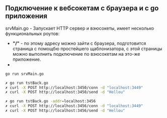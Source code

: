 ## Подключение к вебсокетам с браузера и с go приложения

srvMain.go - Запускает HTTP сервер и вэюсокеты, имеет несколько функциональных роутов:
- __"/"__ - по этому адресу можно зайти с браузера, подготовится страница с помощбю простейшего щаблонизатора, с этой страницы можно выполнить подключение по вэюсокетам на это-же приложение.
- 
```sh
go run srvMain.go
```
```sh
✗ go run tstBack.go
✗ curl -X POST http://localhost:3450/conn -d "localhost:3449"
✗ curl -X POST http://localhost:3450/send -d "Hellou"
```
```sh
✗ go run tstBack.go -addr=localhost:3456
✗ curl -X POST http://localhost:3456/conn -d "localhost:3449"
✗ curl -X POST http://localhost:3456/send -d "Hellou"
```
